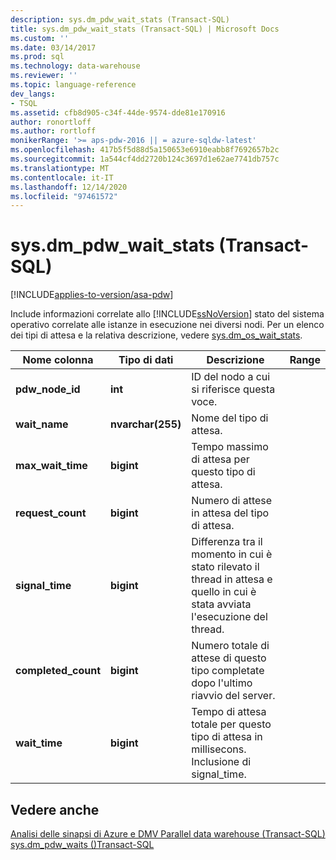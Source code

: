 ```yaml
---
description: sys.dm_pdw_wait_stats (Transact-SQL)
title: sys.dm_pdw_wait_stats (Transact-SQL) | Microsoft Docs
ms.custom: ''
ms.date: 03/14/2017
ms.prod: sql
ms.technology: data-warehouse
ms.reviewer: ''
ms.topic: language-reference
dev_langs:
- TSQL
ms.assetid: cfb8d905-c34f-44de-9574-dde81e170916
author: ronortloff
ms.author: rortloff
monikerRange: '>= aps-pdw-2016 || = azure-sqldw-latest'
ms.openlocfilehash: 417b5f5d88d5a150653e6910eabb8f7692657b2c
ms.sourcegitcommit: 1a544cf4dd2720b124c3697d1e62ae7741db757c
ms.translationtype: MT
ms.contentlocale: it-IT
ms.lasthandoff: 12/14/2020
ms.locfileid: "97461572"
---
```

# <a name="sysdm_pdw_wait_stats-transact-sql"></a>sys.dm_pdw_wait_stats (Transact-SQL)
[!INCLUDE[applies-to-version/asa-pdw](../../includes/applies-to-version/asa-pdw.md)]

  Include informazioni correlate allo [!INCLUDE[ssNoVersion](../../includes/ssnoversion-md.md)] stato del sistema operativo correlate alle istanze in esecuzione nei diversi nodi. Per un elenco dei tipi di attesa e la relativa descrizione, vedere [sys.dm_os_wait_stats](https://msdn.microsoft.com/library/ms179984\(v=sql.120\).aspx).  
  
|Nome colonna|Tipo di dati|Descrizione|Range|  
|-----------------|---------------|-----------------|-----------|  
|**pdw_node_id**|**int**|ID del nodo a cui si riferisce questa voce.||  
|**wait_name**|**nvarchar(255)**|Nome del tipo di attesa.||  
|**max_wait_time**|**bigint**|Tempo massimo di attesa per questo tipo di attesa.||  
|**request_count**|**bigint**|Numero di attese in attesa del tipo di attesa.||  
|**signal_time**|**bigint**|Differenza tra il momento in cui è stato rilevato il thread in attesa e quello in cui è stata avviata l'esecuzione del thread.||  
|**completed_count**|**bigint**|Numero totale di attese di questo tipo completate dopo l'ultimo riavvio del server.||  
|**wait_time**|**bigint**|Tempo di attesa totale per questo tipo di attesa in millisecons. Inclusione di signal_time.||  
  
## <a name="see-also"></a>Vedere anche  
 [Analisi delle sinapsi di Azure e DMV Parallel data warehouse &#40;Transact-SQL&#41;](../../relational-databases/system-dynamic-management-views/sql-and-parallel-data-warehouse-dynamic-management-views.md)   
 [sys.dm_pdw_waits &#40;&#41;Transact-SQL ](../../relational-databases/system-dynamic-management-views/sys-dm-pdw-waits-transact-sql.md)  
  
  
